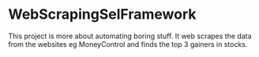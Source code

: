 # WebScrapingSelFramework
This project is more about automating boring stuff. It web scrapes the data from the websites eg MoneyControl and finds the top 3 gainers in stocks.
